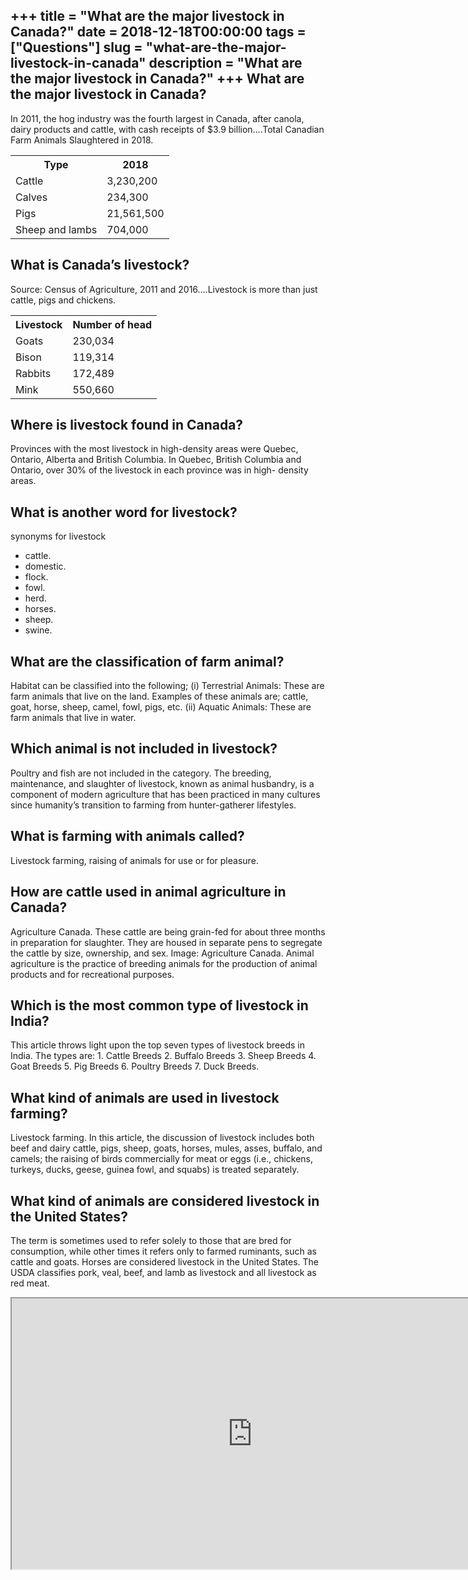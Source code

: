 +++
title = "What are the major livestock in Canada?"
date = 2018-12-18T00:00:00
tags = ["Questions"]
slug = "what-are-the-major-livestock-in-canada"
description = "What are the major livestock in Canada?"
+++
What are the major livestock in Canada?
---------------------------------------

In 2011, the hog industry was the fourth largest in Canada, after canola, dairy products and cattle, with cash receipts of $3.9 billion….Total Canadian Farm Animals Slaughtered in 2018.

<table><tr><th>Type</th><th>2018</th></tr><tr><td>Cattle</td><td>3,230,200</td></tr><tr><td>Calves</td><td>234,300</td></tr><tr><td>Pigs</td><td>21,561,500</td></tr><tr><td>Sheep and lambs</td><td>704,000</td></tr></table>

What is Canada’s livestock?
---------------------------

Source: Census of Agriculture, 2011 and 2016….Livestock is more than just cattle, pigs and chickens.

<table><tr><th>Livestock</th><th>Number of head</th></tr><tr><td>Goats</td><td>230,034</td></tr><tr><td>Bison</td><td>119,314</td></tr><tr><td>Rabbits</td><td>172,489</td></tr><tr><td>Mink</td><td>550,660</td></tr></table>

Where is livestock found in Canada?
-----------------------------------

Provinces with the most livestock in high-density areas were Quebec, Ontario, Alberta and British Columbia. In Quebec, British Columbia and Ontario, over 30% of the livestock in each province was in high- density areas.

What is another word for livestock?
-----------------------------------

synonyms for livestock

- cattle.
- domestic.
- flock.
- fowl.
- herd.
- horses.
- sheep.
- swine.

What are the classification of farm animal?
-------------------------------------------

Habitat can be classified into the following; (i) Terrestrial Animals: These are farm animals that live on the land. Examples of these animals are; cattle, goat, horse, sheep, camel, fowl, pigs, etc. (ii) Aquatic Animals: These are farm animals that live in water.

Which animal is not included in livestock?
------------------------------------------

Poultry and fish are not included in the category. The breeding, maintenance, and slaughter of livestock, known as animal husbandry, is a component of modern agriculture that has been practiced in many cultures since humanity’s transition to farming from hunter-gatherer lifestyles.

What is farming with animals called?
------------------------------------

Livestock farming, raising of animals for use or for pleasure.

How are cattle used in animal agriculture in Canada?
----------------------------------------------------

Agriculture Canada. These cattle are being grain-fed for about three months in preparation for slaughter. They are housed in separate pens to segregate the cattle by size, ownership, and sex. Image: Agriculture Canada. Animal agriculture is the practice of breeding animals for the production of animal products and for recreational purposes.

Which is the most common type of livestock in India?
----------------------------------------------------

This article throws light upon the top seven types of livestock breeds in India. The types are: 1. Cattle Breeds 2. Buffalo Breeds 3. Sheep Breeds 4. Goat Breeds 5. Pig Breeds 6. Poultry Breeds 7. Duck Breeds.

What kind of animals are used in livestock farming?
---------------------------------------------------

Livestock farming. In this article, the discussion of livestock includes both beef and dairy cattle, pigs, sheep, goats, horses, mules, asses, buffalo, and camels; the raising of birds commercially for meat or eggs (i.e., chickens, turkeys, ducks, geese, guinea fowl, and squabs) is treated separately.

What kind of animals are considered livestock in the United States?
-------------------------------------------------------------------

The term is sometimes used to refer solely to those that are bred for consumption, while other times it refers only to farmed ruminants, such as cattle and goats. Horses are considered livestock in the United States. The USDA classifies pork, veal, beef, and lamb as livestock and all livestock as red meat.

<iframe allow="accelerometer; autoplay; clipboard-write; encrypted-media; gyroscope; picture-in-picture" allowfullscreen="" class="__youtube_prefs__  epyt-is-override  no-lazyload" data-no-lazy="1" data-origheight="433" data-origwidth="770" data-skipgform_ajax_framebjll="" height="433" id="_ytid_26827" loading="lazy" src="https://www.youtube.com/embed/zuCJZfTY1qs?enablejsapi=1&autoplay=0&cc_load_policy=0&cc_lang_pref=&iv_load_policy=1&loop=0&modestbranding=0&rel=1&fs=1&playsinline=0&autohide=2&theme=dark&color=red&controls=1&" title="YouTube player" width="770"></iframe>